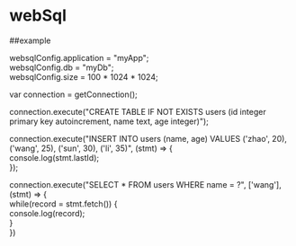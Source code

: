 # webSql

##example 

websqlConfig.application = "myApp";  
websqlConfig.db = "myDb";  
websqlConfig.size = 100 * 1024 * 1024;

var connection = getConnection();

connection.execute("CREATE TABLE IF NOT EXISTS users (id integer primary key autoincrement, name text, age integer)");

connection.execute("INSERT INTO users (name, age) VALUES ('zhao', 20), ('wang', 25), ('sun', 30), ('li', 35)", (stmt) => {  
	console.log(stmt.lastId);  
});

connection.execute("SELECT * FROM users WHERE name = ?", ['wang'], (stmt) => {  
  	while(record = stmt.fetch()) {  
  		console.log(record);  
  	}  
})